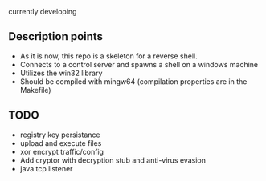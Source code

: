 currently developing
## Description points
- As it is now, this repo is a skeleton for a reverse shell.
- Connects to a control server and spawns a shell on a windows machine
- Utilizes the win32 library
- Should be compiled with mingw64 (compilation properties are in the Makefile)

## TODO
- registry key persistance 
- upload and execute files 
- xor encrypt traffic/config
- Add cryptor with decryption stub and anti-virus evasion
- java tcp listener


